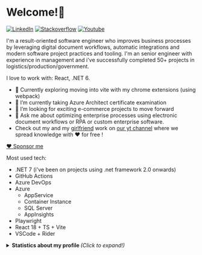 # Welcome!👋

<!--
**Toumash/Toumash** is a ✨ _special_ ✨ repository because its `README.md` (this file) appears on your GitHub profile.
-->


[![LinkedIn][linkedin-shield]][linkedin-url] [![Stackoverflow][stack-shield]][stack-url] [![Youtube][yt-shield]][yt-url]

I'm a result-oriented software engineer who improves business processes by leveraging digital document workflows, automatic integrations and modern software project practices and tooling. I'm an senior engineer with experience in management and i've successfully completed 50+ projects in logistics/production/government.

I love to work with: React, .NET 6. 

- 🔭 Currently exploring moving into vite with my chrome extensions (using webpack)
- 🌱 I’m currently taking Azure Architect certificate examination
- 🤯 I’m looking for exciting e-commerce projects to move forward
- 💬 Ask me about optimizing enterprise processes using electronic document workflows or RPA or custom enterprise software.
- Check out my and my [girlfriend](https://github.com/efemeryds) work on [our yt channel](https://www.youtube.com/channel/UCXrPqxHd-1y_oAYfv-qCnjA) where we spread knowledge  with ♥️ for free !

[♥ Sponsor me](https://www.buymeacoffee.com/toumash)

Most used tech:
 * .NET 7 (i've been on projects using .net framework 2.0 onwards)
 * GitHub Actions
 * Azure DevOps
 * Azure
   * AppService
   * Container Instance
   * SQL Server
   * AppInsights
 * Playwright 
 * React 18 + TS + Vite
 * VSCode + Rider

<details>
  <summary> <b> Statistics about my profile </b> <i> (Click to expand!)</i> </summary>
  
  [![Github Stats By toumash](https://github-readme-stats.vercel.app/api?username=toumash&hide=prs&show_icons=true&title_color=fff&icon_color=79ff97&text_color=9f9f9f&bg_color=151515)]()
  

---
[linkedin-shield]: https://img.shields.io/badge/-LinkedIn-black.svg?style=flat-square&logo=linkedin&colorB=555&color=blue
[linkedin-url]: https://www.linkedin.com/in/tomaszdluski/
[stack-shield]: https://img.shields.io/static/v1?message=Stackoverflow&logo=stackoverflow&labelColor=5c5c5c&color=FE7A16&logoColor=white&label=%20
[stack-url]: https://stackoverflow.com/users/3711660/toumash
[yt-shield]: https://img.shields.io/static/v1?message=Youtube&logo=youtube&labelColor=5c5c5c&color=black&logoColor=FF0000&label=%20
[yt-url]: https://www.youtube.com/channel/UCXrPqxHd-1y_oAYfv-qCnjA
